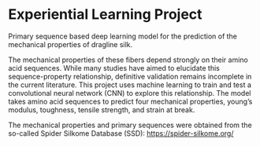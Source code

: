 # Experiential Learning Project 
Primary sequence based deep learning model for the prediction of the mechanical properties of dragline silk.

The mechanical properties of these fibers depend strongly on their amino acid sequences. While many studies have 
aimed to elucidate this sequence-property relationship, definitive validation remains incomplete in the current 
literature. This project uses machine learning to train and test a convolutional neural network (CNN) to explore 
this relationship. The model takes amino acid sequences to predict four mechanical properties, young’s modulus, 
toughness, tensile strength, and strain at break. 

The mechanical properties and primary sequences were obtained from the so-called Spider Silkome Database (SSD): https://spider-silkome.org/

